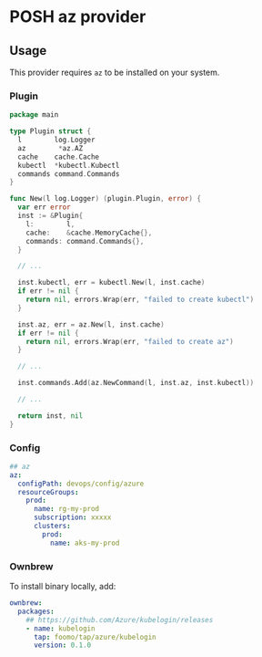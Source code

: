 # POSH az provider

## Usage

This provider requires `az` to be installed on your system.

### Plugin

```go
package main

type Plugin struct {
  l        log.Logger
  az        *az.AZ
  cache    cache.Cache
  kubectl  *kubectl.Kubectl
  commands command.Commands
}

func New(l log.Logger) (plugin.Plugin, error) {
  var err error
  inst := &Plugin{
    l:        l,
    cache:    &cache.MemoryCache{},
    commands: command.Commands{},
  }

  // ...

  inst.kubectl, err = kubectl.New(l, inst.cache)
  if err != nil {
    return nil, errors.Wrap(err, "failed to create kubectl")
  }

  inst.az, err = az.New(l, inst.cache)
  if err != nil {
    return nil, errors.Wrap(err, "failed to create az")
  }

  // ...

  inst.commands.Add(az.NewCommand(l, inst.az, inst.kubectl))

  // ...

  return inst, nil
}
```

### Config

```yaml
## az
az:
  configPath: devops/config/azure
  resourceGroups:
    prod:
      name: rg-my-prod
      subscription: xxxxx
      clusters:
        prod:
          name: aks-my-prod
```
### Ownbrew

To install binary locally, add:

```yaml
ownbrew:
  packages:
    ## https://github.com/Azure/kubelogin/releases
    - name: kubelogin
      tap: foomo/tap/azure/kubelogin
      version: 0.1.0
```
